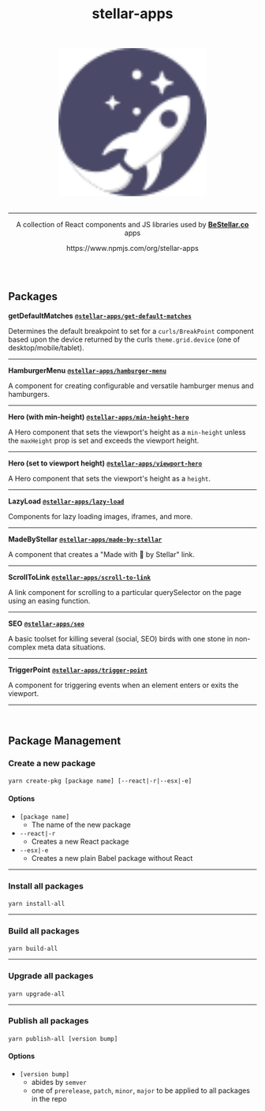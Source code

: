 <h1 align=center>
  stellar-apps  
</h1>

<p align=center>
  <br/>
  <br/>
  <img src='assets/Icon-FullColor.svg' width='300' height='300' alt='Stellar Apps'/>
  <br/>
  <br/>
</p>

______

<p align=center>
  A collection of React components and JS libraries used by <a href='https://BeStellar.co'><b>BeStellar.co</b></a> apps
</p>

<p align=center>
https://www.npmjs.com/org/stellar-apps
</p>

<br/><br/>

## Packages

**getDefaultMatches** [**`@stellar-apps/get-default-matches`**](./packages/get-default-matches)

Determines the default breakpoint to set for a `curls/BreakPoint` component based upon the
device returned by the curls `theme.grid.device` (one of desktop/mobile/tablet).

------

**HamburgerMenu** [**`@stellar-apps/hamburger-menu`**](./packages/hamburger-menu)

A component for creating configurable and versatile hamburger menus and hamburgers.

------

**Hero (with min-height)** [**`@stellar-apps/min-height-hero`**](./packages/min-height-hero)

A Hero component that sets the viewport's height as a `min-height` unless the `maxHeight` prop
is set and exceeds the viewport height.

------

**Hero (set to viewport height)** [**`@stellar-apps/viewport-hero`**](./packages/viewport-hero)

A Hero component that sets the viewport's height as a `height`.

______

**LazyLoad** [**`@stellar-apps/lazy-load`**](./packages/lazy-load)

Components for lazy loading images, iframes, and more.

______

**MadeByStellar** [**`@stellar-apps/made-by-stellar`**](./packages/made-by-stellar)

A component that creates a "Made with 🚀 by Stellar" link.

______

**ScrollToLink** [**`@stellar-apps/scroll-to-link`**](./packages/scroll-to-link)

A link component for scrolling to a particular querySelector on the page using an easing
function.

______

**SEO** [**`@stellar-apps/seo`**](./packages/seo)

A basic toolset for killing several (social, SEO) birds with one stone in non-complex meta data situations.

______

**TriggerPoint** [**`@stellar-apps/trigger-point`**](./packages/trigger-point)

A component for triggering events when an element enters or exits the viewport.

______
<br/>

## Package Management

### Create a new package
`yarn create-pkg [package name] [--react|-r|--esx|-e]`

#### Options
- `[package name]`
    - The name of the new package
- `--react|-r`
    - Creates a new React package
- `--esx|-e`
    - Creates a new plain Babel package without React

______

### Install all packages
`yarn install-all`

------

### Build all packages
`yarn build-all`

______

### Upgrade all packages
`yarn upgrade-all`

______

### Publish all packages
`yarn publish-all [version bump]`

#### Options
- `[version bump]`
    - abides by `semver`
    - one of `prerelease`, `patch`, `minor`, `major` to be applied to all packages in the repo
